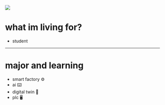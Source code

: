 <img src="https://capsule-render.vercel.app/api?type=wave&color=auto&height=300&section=header&text=song%20jin%20sub&fontSize=90" />


# what im living for? 
* student 
*** 
# major and learning
* smart factory ⚙️
* ai ⌨️
* digital twin 🔧
* plc 🖥️
